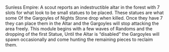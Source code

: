 Sunless Empire: A scout reports an indestructible altar in the forest with 7 slots for what look to be small statues to be placed. These statues are what some Of the Gargoyles of Nights Stone drop when killed. Once they have 7 they can place them in the Altar and the Gargoyles will stop attacking the area freely. This module begins with a few waves of Randoms and the dropping of the first Statue, Until the Altar is “disabled” the Gargoyles will spawn occasionally and come hunting the remaining pieces to reclaim them.